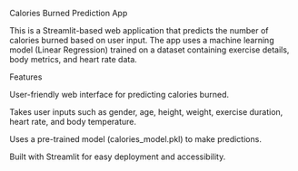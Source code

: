 Calories Burned Prediction App

This is a Streamlit-based web application that predicts the number of calories burned based on user input. The app uses a machine learning model (Linear Regression) trained on a dataset containing exercise details, body metrics, and heart rate data.

Features

User-friendly web interface for predicting calories burned.

Takes user inputs such as gender, age, height, weight, exercise duration, heart rate, and body temperature.

Uses a pre-trained model (calories_model.pkl) to make predictions.

Built with Streamlit for easy deployment and accessibility.
